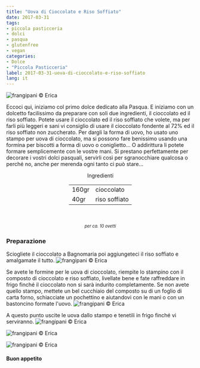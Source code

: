 ```yaml
---
title: "Uova di Cioccolato e Riso Soffiato"
date: 2017-03-31
tags:
- piccola pasticceria
- dolci
- pasqua
- glutenfree
- vegan
categories:
- Dolce
- "Piccola Pasticceria"
label: 2017-03-31-uova-di-cioccolato-e-riso-soffiato
lang: it
---
```

![](header.jpg "frangipani © Erica")

Eccoci qui, iniziamo col primo dolce dedicato alla Pasqua. E iniziamo con un dolcetto facilissimo da preparare con soli due ingredienti, il cioccolato ed il riso soffiato. Potete usare il cioccolato ed il riso soffiato che volete, ma per farli più leggeri e sani vi consiglio di usare il cioccolato fondente al 72% ed il riso soffiato non zuccherato. Per dargli la forma di uovo, ho usato uno stampo per uova di cioccolato, ma si possono fare benissimo usando una formina per biscotti a forma di uovo o coniglietto... O addirittura li potete formare semplicemente con le vostre mani. Si prestano perfettamente per decorare i vostri dolci pasquali, servirli così per sgranocchiare qualcosa o perché no, anche per merenda ogni tanto ci può stare...

<div id="wrapper" style="text-align: center">
  <div id="yourdiv" style="display: inline-block;">
    <div class="ingredients">
      <div class="ingredients-title">Ingredienti</div>
      <table>
        <tbody>     
          <tr>
            <td>160gr</td>
            <td>cioccolato</td>
          </tr>
          <tr>
            <td>40gr</td>
            <td>riso soffiato</td>
          </tr>
        </tbody>
      </table>
      <br></br>
      <i class="pull-right" style="font-size: 80%;">per ca. 10 ovetti</i>
    </div>
  </div>
</div>


<h3>
  <font color="grey">
    <i class="fa fa-cogs"></i>
  </font> Preparazione
</h3>

Sciogliete il cioccolato a Bagnomaria poi aggiungeteci il riso soffiato e amalgamate il tutto.
![](impasto.jpg "frangipani © Erica")

Se avete le formine per le uova di cioccolato, riempite lo stampino con il composto di cioccolato e riso soffiato, livellate bene e fate raffreddare in frigo finché il cioccolato non si sarà indurito completamente. Se non avete quello stampo, mettete un bel cucchiaio del composto su di un foglio di carta forno, schiacciate un pochettino e aiutandovi con le mani o con un bastoncino formate l'uovo.
![](uova.jpg "frangipani © Erica")

A questo punto uscite le uova dallo stampo e tenetili in frigo finché vi serviranno.
![](risultato1.jpg "frangipani © Erica")

![](risultato2.jpg "frangipani © Erica")

![](risultato3.jpg "frangipani © Erica")

<h4>Buon appetito
  <font color="red">
    <i class="fa fa-smile-o"></i>
  </font>
</h4>